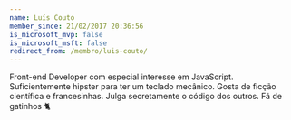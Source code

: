 ```yaml
---
name: Luís Couto
member_since: 21/02/2017 20:36:56
is_microsoft_mvp: false
is_microsoft_msft: false
redirect_from: /membro/luis-couto/
---
```

Front-end Developer com especial interesse em JavaScript. Suficientemente hipster para ter um teclado mecânico. Gosta de ficção científica e francesinhas. Julga secretamente o código dos outros. Fã de gatinhos 🐈